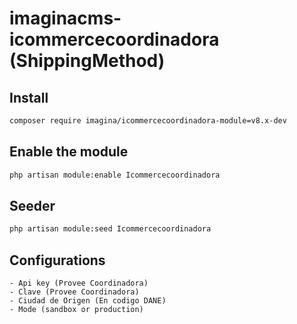 # imaginacms-icommercecoordinadora (ShippingMethod)

## Install
```bash
composer require imagina/icommercecoordinadora-module=v8.x-dev
```

## Enable the module
```bash
php artisan module:enable Icommercecoordinadora
```

## Seeder
```bash
php artisan module:seed Icommercecoordinadora
```

## Configurations
    - Api key (Provee Coordinadora)
    - Clave (Provee Coordinadora)
    - Ciudad de Origen (En codigo DANE)
    - Mode (sandbox or production)